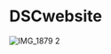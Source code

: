 # DSCwebsite
![IMG_1879 2](https://user-images.githubusercontent.com/56495213/107109711-5f657600-67f7-11eb-8b91-b6ab75085a8f.PNG)
